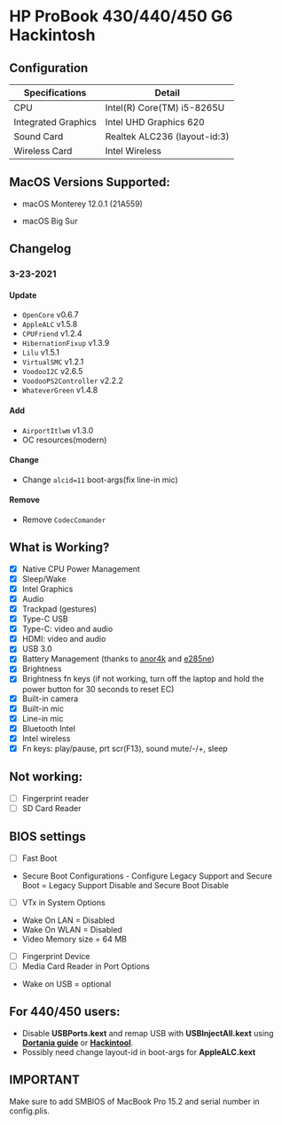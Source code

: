 # HP ProBook 430/440/450 G6 Hackintosh

## Configuration

| Specifications      | Detail                       |
| ------------------- | ---------------------------- |
| CPU                 | Intel(R) Core(TM) i5-8265U   |
| Integrated Graphics | Intel UHD Graphics 620       |
| Sound Card          | Realtek ALC236 (layout-id:3) |
| Wireless Card       | Intel Wireless               |

## MacOS Versions Supported:

- macOS Monterey 12.0.1 (21A559)

- macOS Big Sur

## Changelog

### 3-23-2021

#### Update

- `OpenCore` v0.6.7
- `AppleALC` v1.5.8
- `CPUFriend` v1.2.4
- `HibernationFixup` v1.3.9
- `Lilu` v1.5.1
- `VirtualSMC` v1.2.1
- `VoodooI2C` v2.6.5
- `VoodooPS2Controller` v2.2.2
- `WhateverGreen` v1.4.8

#### Add

- `AirportItlwm` v1.3.0
- OC resources(modern)

#### Change

- Change `alcid=11` boot-args(fix line-in mic)

#### Remove

- Remove `CodecComander`

## What is Working?

- [x] Native CPU Power Management
- [x] Sleep/Wake
- [x] Intel Graphics
- [x] Audio
- [x] Trackpad (gestures)
- [x] Type-C USB
- [x] Type-C: video and audio
- [x] HDMI: video and audio
- [x] USB 3.0
- [x] Battery Management (thanks to [anor4k](https://www.tonymacx86.com/threads/guide-how-to-patch-dsdt-for-working-battery-status.116102/page-500#post-2021126) and [e285ne](https://www.tonymacx86.com/threads/guide-hp-probook-430-g6-whiskey-lake.282302/page-6#post-2147595))
- [x] Brightness
- [x] Brightness fn keys (if not working, turn off the laptop and hold the power button for 30 seconds to reset EC)
- [x] Built-in camera
- [x] Built-in mic
- [x] Line-in mic
- [x] Bluetooth Intel
- [x] Intel wireless
- [x] Fn keys: play/pause, prt scr(F13), sound mute/-/+, sleep

## Not working:

- [ ] Fingerprint reader
- [ ] SD Card Reader

## BIOS settings

- [ ] Fast Boot
- Secure Boot Configurations - Configure Legacy Support and Secure Boot = Legacy Support Disable and Secure Boot Disable
- [ ] VTx in System Options
- Wake On LAN = Disabled
- Wake On WLAN = Disabled
- Video Memory size = 64 MB
- [ ] Fingerprint Device
- [ ] Media Card Reader in Port Options
- Wake on USB = optional

## For 440/450 users:

- Disable **USBPorts.kext** and remap USB with **USBInjectAll.kext** using **[Dortania guide](https://dortania.github.io/OpenCore-Post-Install/usb/intel-mapping/intel.html)** or **[Hackintool](https://www.tonymacx86.com/threads/release-hackintool-v3-x-x.254559/)**.
- Possibly need change layout-id in boot-args for **AppleALC.kext**

## IMPORTANT

Make sure to add SMBIOS of MacBook Pro 15.2 and serial number in config.plis.
